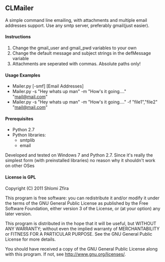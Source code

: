 ## CLMailer

A simple command line emailing, with attachments and multiple email addresses support.
Use any smtp server, preferably gmail(just easier).

#### Instructions
1. Change the gmail_user and gmail_pwd variables to your own
2. Change the default message and subject strings in the defMessage variable
3. Attachments are seperated with commas. Absolute paths only!

#### Usage Examples
*   Mailer.py [-smf] [Email Addresses]
*   Mailer.py -s "Hey whats up man" -m "How's it going...." "mail@mail.com"
*   Mailer.py -s "Hey whats up man" -m "How's it going...." -f "file1","file2" "mail@mail.com"

#### Prerequisites
*   Python 2.7
*   Python libraries:
    -   smtplib
    -   email

Developed and tested on Windows 7 and Python 2.7.
Since it's really the simplest form (with preinstalled libraries) no reason why it shouldn't work on other OSes


#### License is GPL
Copyright (C) 2011  Shlomi Zfira

This program is free software: you can redistribute it and/or modify
it under the terms of the GNU General Public License as published by
the Free Software Foundation, either version 3 of the License, or
(at your option) any later version.

This program is distributed in the hope that it will be useful,
but WITHOUT ANY WARRANTY; without even the implied warranty of
MERCHANTABILITY or FITNESS FOR A PARTICULAR PURPOSE.  See the
GNU General Public License for more details.

You should have received a copy of the GNU General Public License
along with this program.  If not, see <http://www.gnu.org/licenses/>.